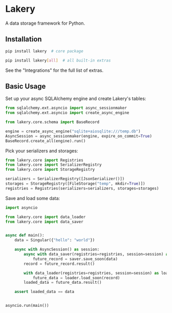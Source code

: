 # Lakery

A data storage framework for Python.

## Installation

```bash
pip install lakery  # core package
```

```bash
pip install lakery[all]  # all built-in extras
```

See the "Integrations" for the full list of extras.

## Basic Usage

Set up your async SQLAlchemy engine and create Lakery's tables:

```python
from sqlalchemy.ext.asyncio import async_sessionmaker
from sqlalchemy.ext.asyncio import create_async_engine

from lakery.core.schema import BaseRecord

engine = create_async_engine("sqlite+aiosqlite:///temp.db")
AsyncSession = async_sessionmaker(engine, expire_on_commit=True)
BaseRecord.create_all(engine).run()
```

Pick your serializers and storages:

```python
from lakery.core import Registries
from lakery.core import SerializerRegistry
from lakery.core import StorageRegistry

serializers = SerializerRegistry([JsonSerializer()])
storages = StorageRegistry([FileStorage("temp", mkdir=True)])
registries = Registries(serializers=serializers, storages=storages)
```

Save and load some data:

```python
import asyncio

from lakery.core import data_loader
from lakery.core import data_saver


async def main():
    data = Singular({"hello": "world"})

    async with AsyncSession() as session:
        async with data_saver(registries=registries, session=session) as saver:
            future_record = saver.save_soon(data)
        record = future_record.result()

        with data_loader(registries=registries, session=session) as loader:
            future_data = loader.load_soon(record)
        loaded_data = future_data.result()

    assert loaded_data == data


asyncio.run(main())
```
